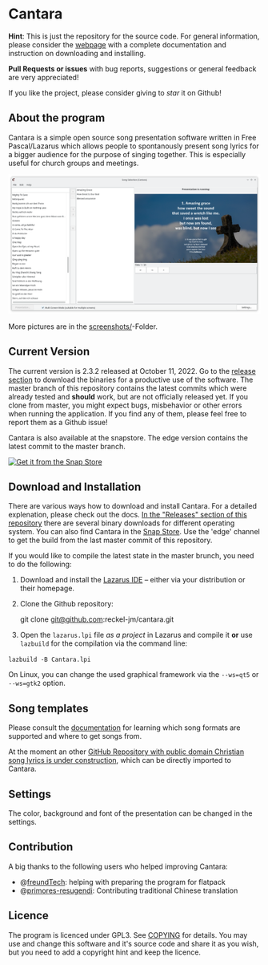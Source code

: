 # Cantara

**Hint**: This is just the repository for the source code. For general information, please consider the [webpage](https://reckel-jm.github.io/cantara-song) with a complete documentation and instruction on downloading and installing.

**Pull Requests or issues** with bug reports, suggestions or general feedback are very appreciated!

If you like the project, please consider giving to *star* it on Github!

## About the program
Cantara is a simple open source song presentation software written in Free Pascal/Lazarus which allows people to spontanously present song lyrics for a bigger audience for the purpose of singing together. This is especially useful for church groups and meetings. 

![](screenshots/cantara1.png)

More pictures are in the [screenshots/](screenshots/)-Folder.

## Current Version
The current version is 2.3.2 released at October 11, 2022. Go to the [release section](https://github.com/reckel-jm/cantara/releases/tag/v2.3.2) to download the binaries for a productive use of the software.
The master branch of this repository contains the latest commits which were already tested and **should** work, but are not officially released yet. If you clone from master, you might expect bugs, misbehavior or other errors when running the application. If you find any of them, please feel free to report them as a Github issue!

Cantara is also available at the snapstore. The edge version contains the latest commit to the master branch.

[![Get it from the Snap Store](https://snapcraft.io/static/images/badges/en/snap-store-black.svg)](https://snapcraft.io/cantara)

## Download and Installation

There are various ways how to download and install Cantara. For a detailed explenation, please check out the docs. [In the "Releases" section of this repository](https://github.com/reckel-jm/cantara/releases) there are several binary downloads for different operating system. You can also find Cantara in the [Snap Store](https://snapcraft.io/cantara). Use the 'edge' channel to get the build from the last master commit of this repository.

If you would like to compile the latest state in the master brunch, you need to do the following:

 1. Download and install the [Lazarus IDE](https://www.lazarus-ide.org) – either via your distribution or their homepage.
 2. Clone the Github repository:

    git clone git@github.com:reckel-jm/cantara.git

 3. Open the `lazarus.lpi` file *as a project* in Lazarus and compile it **or** use `lazbuild` for the compilation via the command line:

`lazbuild -B Cantara.lpi`

On Linux, you can change the used graphical framework via the `--ws=qt5` or `--ws=gtk2` option.

## Song templates
Please consult the [documentation](https://www.cantara.app/tutorial/where-to-get-the-songs/) for learning which song formats are supported and where to get songs from.

At the moment an other [GitHub Repository with public domain Christian song lyrics is under construction](https://github.com/reckel-jm/cantara_songrepo), which can be directly imported to Cantara.

## Settings
The color, background and font of the presentation can be changed in the settings.

## Contribution

A big thanks to the following users who helped improving Cantara:

* @[freundTech](https://github.com/freundTech): helping with preparing the program for flatpack
* @[primores-resugendi](https://github.com/primores-resugendi): Contributing traditional Chinese translation

## Licence
The program is licenced under GPL3. See [COPYING](https://github.com/reckel-jm/cantara/blob/master/COPYING) for details. You may use and change this software and it's source code and share it as you wish, but you need to add a copyright hint and keep the licence.

